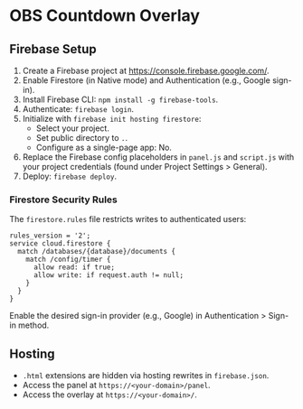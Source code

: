 # OBS Countdown Overlay

## Firebase Setup

1. Create a Firebase project at https://console.firebase.google.com/.
2. Enable Firestore (in Native mode) and Authentication (e.g., Google sign-in).
3. Install Firebase CLI: `npm install -g firebase-tools`.
4. Authenticate: `firebase login`.
5. Initialize with `firebase init hosting firestore`:
   - Select your project.
   - Set public directory to `.`.
   - Configure as a single-page app: No.
6. Replace the Firebase config placeholders in `panel.js` and `script.js` with your project credentials (found under Project Settings > General).
7. Deploy: `firebase deploy`.

### Firestore Security Rules

The `firestore.rules` file restricts writes to authenticated users:

```rules
rules_version = '2';
service cloud.firestore {
  match /databases/{database}/documents {
    match /config/timer {
      allow read: if true;
      allow write: if request.auth != null;
    }
  }
}
```

Enable the desired sign-in provider (e.g., Google) in Authentication > Sign-in method.

## Hosting

- `.html` extensions are hidden via hosting rewrites in `firebase.json`.
- Access the panel at `https://<your-domain>/panel`.
- Access the overlay at `https://<your-domain>/`.
